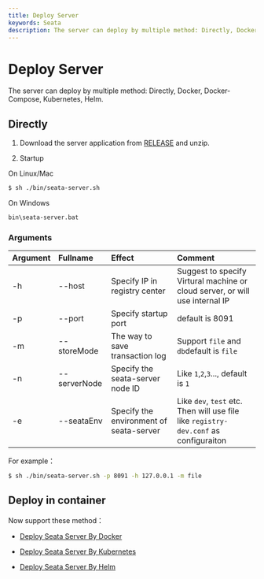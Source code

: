 ```yaml
---
title: Deploy Server
keywords: Seata
description: The server can deploy by multiple method: Directly, Docker, Docker-Compose, Kubernetes, Helm.
---
```


# Deploy Server

The server can deploy by multiple method: Directly, Docker, Docker-Compose, Kubernetes, Helm.

## Directly 

1. Download the server application from [RELEASE](https://github.com/seata/seata/releases) and unzip. 

2. Startup

On Linux/Mac

```bash
$ sh ./bin/seata-server.sh
```

On Windows

```cmd
bin\seata-server.bat
```

### Arguments

|Argument|Fullname|Effect|Comment|
|:--|:--|:--|:--|
|-h|--host|Specify IP in registry center|Suggest to specify Virtural machine or cloud server, or will use internal IP|
|-p|--port|Specify startup port |default is 8091|
|-m|--storeMode|The way to save transaction log | Support `file` and `db`default is  `file`|
|-n|--serverNode|Specify the seata-server node ID |Like `1`,`2`,`3`..., default is `1`|
|-e|--seataEnv|Specify the environment of  seata-server |Like `dev`, `test` etc. Then will use file like `registry-dev.conf` as configuraiton|

For example：

```bash
$ sh ./bin/seata-server.sh -p 8091 -h 127.0.0.1 -m file
```

## Deploy in container

Now support these method：

- [Deploy Seata Server By Docker](./deploy-by-docker.md)

- [Deploy Seata Server By Kubernetes](./deploy-by-kubernetes.md)

- [Deploy Seata Server By Helm](./deploy-by-helm.md)

